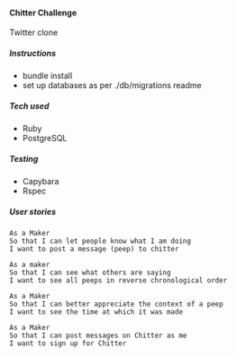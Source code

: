#### Chitter Challenge
Twitter clone

##### Instructions
- bundle install
- set up databases as per ./db/migrations readme


##### Tech used
- Ruby
- PostgreSQL

##### Testing
- Capybara
- Rspec

##### User stories
```
As a Maker
So that I can let people know what I am doing  
I want to post a message (peep) to chitter

As a maker
So that I can see what others are saying  
I want to see all peeps in reverse chronological order

As a Maker
So that I can better appreciate the context of a peep
I want to see the time at which it was made

As a Maker
So that I can post messages on Chitter as me
I want to sign up for Chitter
```
